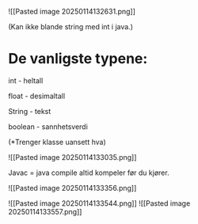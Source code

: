 ![[Pasted image 20250114132631.png]]

(Kan ikke blande string med int i java.)


# De vanligste typene:

int - heltall  

float - desimaltall  

String - tekst  

boolean - sannhetsverdi

(*Trenger klasse uansett hva)

![[Pasted image 20250114133035.png]]

Javac = java compile 
 altid kompeler før du kjører.
 
![[Pasted image 20250114133356.png]]



![[Pasted image 20250114133544.png]]
![[Pasted image 20250114133557.png]]


